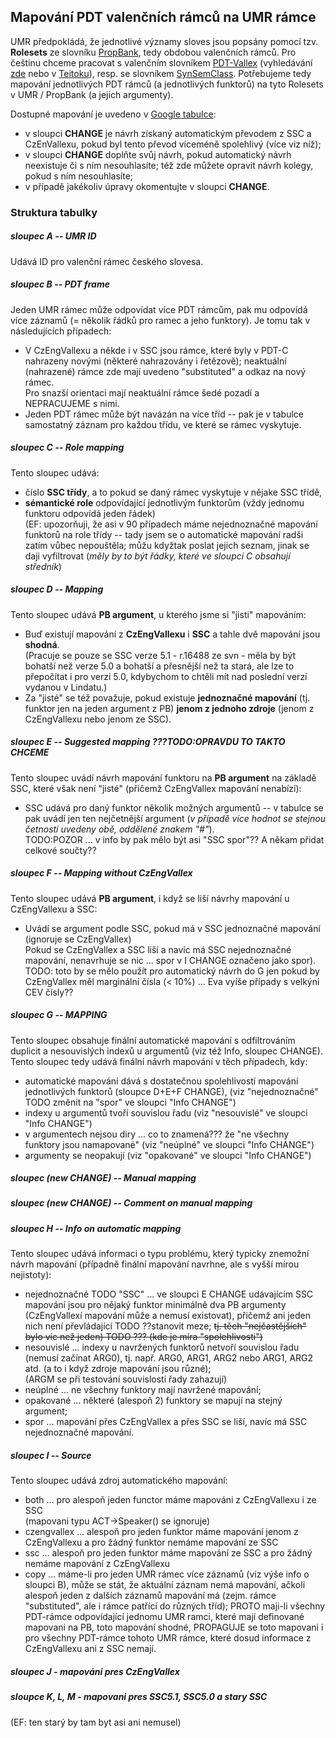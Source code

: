 ## Mapování PDT valenčních rámců na UMR rámce

UMR předpokládá, že jednotlivé významy sloves jsou popsány pomocí tzv. **Rolesets** ze slovníku [PropBank](https://verbs.colorado.edu/propbank-development/), tedy obdobou valenčních rámců. Pro češtinu chceme pracovat s valenčním slovníkem [PDT-Vallex](https://ufal.mff.cuni.cz/pdt-vallex-valency-lexicon-linked-czech-corpora) (vyhledávání [zde](http://lindat.mff.cuni.cz/services/PDT-Vallex/) nebo v [Teitoku](https://lindat.mff.cuni.cz/services/teitok/pdtc10/index.php?action=vallex)), resp. se slovníkem [SynSemClass](https://lindat.mff.cuni.cz/services/SynSemClassSearch/?version=synsemclass5.0). Potřebujeme tedy mapování jednotlivých PDT rámců (a jednotlivých funktorů) na tyto Rolesets v UMR / PropBank (a jejich argumenty).  

Dostupné mapování je uvedeno v [Google tabulce](https://docs.google.com/spreadsheets/d/1AuIASjkdAdKom7bgjDN5BxMKeRUefHlN/edit#gid=452142481): 
- v sloupci **CHANGE** je návrh získaný automatickým převodem z SSC a CzEnVallexu, pokud byl tento převod víceméně spolehlivý (více viz níž);
- v sloupci **CHANGE** doplňte svůj návrh, pokud automatický návrh neexistuje či s ním nesouhlasíte; též zde můžete opravit návrh kolegy, pokud s ním nesouhlasíte;
- v případě jakékoliv úpravy okomentujte v sloupci **CHANGE**. 

### Struktura tabulky

##### sloupec A -- **UMR ID**
Udává ID pro valenční rámec českého slovesa. 

##### sloupec B -- **PDT frame**
 Jeden UMR rámec může odpovídat více PDT rámcům, pak mu odpovídá více záznamů (= několik řádků pro ramec a jeho funktory). 
Je tomu tak v následujících případech:
-  V CzEngVallexu a někde i v SSC jsou rámce, které byly v PDT-C nahrazeny novými (některé nahrazovány i řetězově); neaktuální (nahrazené) rámce zde mají uvedeno "substituted" a odkaz na nový rámec.   
Pro snazší orientaci mají neaktuální rámce šedé pozadí a NEPRACUJEME s nimi.
-  Jeden PDT rámec může být navázán na více tříd -- pak je v tabulce samostatný záznam   pro každou třídu, ve které se rámec vyskytuje.

##### sloupec C -- **Role mapping**
Tento sloupec udává: 
- číslo **SSC třídy**, a to pokud se daný rámec vyskytuje v nějake SSC třídě, 
- **sémantické role** odpovídající jednotlivým funktorům (vždy jednomu funktoru odpovídá jeden řádek)   
(EF: upozorňuji, že asi v 90 případech máme nejednoznačné mapování funktorů na role třídy -- tady jsem se o automatické mapování radši zatím vůbec nepouštěla; můžu kdyžtak poslat jejich seznam, jinak se daji vyfiltrovat (_měly by to být řádky, které ve sloupci C obsahují středník_)

##### sloupec D -- **Mapping**
Tento sloupec udává **PB argument**, u kterého jsme si "jisti" mapováním: 
- Buď existují mapování z **CzEngVallexu** i **SSC** a tahle dvě mapování jsou **shodná**.       
(Pracuje se pouze se SSC verze 5.1 - r.16488 ze svn - měla by být bohatší než verze 5.0 a bohatší a přesnější než ta stará, ale lze to přepočítat i pro verzi 5.0, kdybychom to chtěli mít nad poslední verzí vydanou v Lindatu.)
- Za "jisté" se též považuje, pokud existuje **jednoznačné mapování** (tj. funktor jen na jeden argument z PB) **jenom z jednoho zdroje** (jenom z CzEngVallexu nebo jenom ze SSC). 

##### sloupec E -- **Suggested mapping** ???TODO:OPRAVDU TO TAKTO CHCEME
Tento sloupec uvádí návrh mapování funktoru na **PB argument** na základě SSC, které však není "jisté" (přičemž CzEngVallex mapování nenabízí):
- SSC udává pro daný funktor několik možných argumentů -- v tabulce se pak uvádí jen ten nejčetnější argument (_v případě více hodnot se stejnou četností uvedeny obě, oddělené znakem "#"_).  
TODO:POZOR ... v info by pak mělo být asi "SSC spor"?? A někam přidat celkové součty??

##### sloupec F -- **Mapping without CzEngVallex**
Tento sloupec udává **PB argument**, i když se liší návrhy mapování u CzEngVallexu a SSC:
- Uvádí se argument podle SSC, pokud má v SSC jednoznačné mapování (ignoruje se CzEngVallex)   
Pokud se CzEngVallex a SSC liší a navíc má SSC nejednoznačné mapování, nenavrhuje se nic ... spor v I CHANGE označeno jako spor).
TODO: toto by se mělo použít pro automatický návrh do G jen pokud by CzEngVallex měl marginální čísla (< 10%) ... Eva vyíše případy s velkýni CEV čísly??

##### sloupec G -- MAPPING
Tento sloupec obsahuje finální automatické mapování s odfiltrováním duplicit a nesouvislých indexů u argumentů (viz též Info, sloupec CHANGE). 
Tento sloupec tedy udává finální návrh mapování v těch případech, kdy: 
- automatické mapování dává s dostatečnou spolehlivostí mapování jednotlivých funktorů (sloupce D+E+F CHANGE), (viz "nejednoznačné" TODO změnit na "spor" ve sloupci "Info CHANGE")
- indexy u argumentů tvoří souvislou řadu (viz "nesouvislé" ve sloupci "Info CHANGE")
- v argumentech nejsou diry ... co to znamená??? že "ne všechny funktory jsou namapované" (viz "neúplné" ve sloupci "Info CHANGE") 
- argumenty se neopakují (viz "opakované" ve sloupci "Info CHANGE") 


##### sloupec (new CHANGE) -- Manual mapping

##### sloupec (new CHANGE) -- Comment on manual mapping

##### sloupec H -- Info on automatic mapping
Tento sloupec udává informaci o typu problému, který typicky znemožní návrh mapování (případně finální mapování navrhne, ale s vyšší mírou nejistoty): 
- nejednoznačné TODO "SSC" ... ve sloupci E CHANGE udávajícím SSC mapování  jsou pro nějaký funktor minimálně dva PB argumenty (CzEngVallexí mapování může a nemusí existovat), přičemž ani jeden nich není převládající TODO ??stanovit meze; ~~tj. těch "nejčastějších" bylo víc než jeden) TODO ??? (kde je míra "spolehlivosti")~~
- nesouvislé ... indexy u navržených funktorů netvoří souvislou řadu (nemusí začínat ARG0), tj. např. ARG0, ARG1, ARG2 nebo ARG1, ARG2 atd. (a to i když zdroje mapování jsou různé);   
(ARGM se při testování souvislosti řady zahazují)
- neúplné ... ne všechny funktory mají navržené mapování;
- opakované ... některé (alespoň 2) funktory se mapují na stejný argument;  
- spor ... mapování přes CzEngVallex a přes SSC se liší, navíc má SSC nejednoznačné mapování. 


##### sloupec I -- Source
Tento sloupec udává zdroj automatického mapování: 
- both ... pro alespoň jeden functor máme mapováni z CzEngVallexu i ze SSC   
(mapovani typu ACT->Speaker() se ignoruje)
- czengvallex ... alespoň pro jeden funktor máme mapování jenom z CzEngVallexu a pro žádný funktor nemáme mapování ze SSC
- ssc ... alespoň pro jeden funktor máme mapování ze SSC a pro žádný nemáme mapování z CzEngVallexu
- copy ... máme-li pro jeden UMR rámec více záznamů (viz výše info o sloupci B), může se stát, že aktuální záznam nemá mapování, ačkoli alespoň jeden z dalších záznamů mapování má (zejm. rámce "substituted", ale i rámce patřící do různých tříd);  PROTO maji-li všechny PDT-rámce odpovídající jednomu UMR ramci, které mají definované mapovani na PB, toto mapování shodné, PROPAGUJE se toto mapovani i pro všechny PDT-rámce tohoto UMR rámce, které dosud informace z CzEngVallexu ani z SSC nemají.
  


##### sloupec J - mapováni pres CzEngVallex

##### sloupce K, L, M - mapovani pres SSC5.1, SSC5.0 a stary SSC 
(EF: ten starý by tam byt asi ani nemusel)

